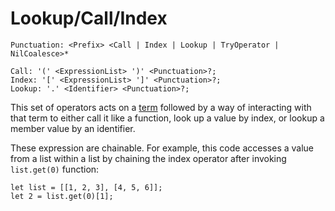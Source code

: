 # Lookup/Call/Index

```musebnf
Punctuation: <Prefix> <Call | Index | Lookup | TryOperator | NilCoalesce>*

Call: '(' <ExpressionList> ')' <Punctuation>?;
Index: '[' <ExpressionList> ']' <Punctuation>?;
Lookup: '.' <Identifier> <Punctuation>?;
```

This set of operators acts on a [term](./term.md) followed by a way of
interacting with that term to either call it like a function, look up a value by
index, or lookup a member value by an identifier.

These expression are chainable. For example, this code accesses a value from a
list within a list by chaining the index operator after invoking `list.get(0)`
function:

```muse
let list = [[1, 2, 3], [4, 5, 6]];
let 2 = list.get(0)[1];
```
